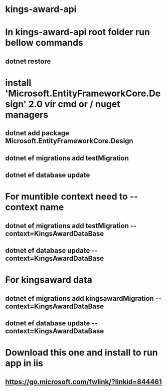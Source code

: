 # kings-award-api
# In kings-award-api root folder run bellow commands 
## dotnet restore
# install 'Microsoft.EntityFrameworkCore.Design' 2.0 vir cmd or / nuget managers
## dotnet add package Microsoft.EntityFrameworkCore.Design
## dotnet ef migrations add testMigration
## dotnet ef database update
# For muntible context need to --context name
## dotnet ef migrations add testMigration --context=KingsAwardDataBase
## dotnet ef database update --context=KingsAwardDataBase
# For kingsaward data
## dotnet ef migrations add kingsawardMigration --context=KingsAwardDataBase
## dotnet ef database update --context=KingsAwardDataBase
# Download this one and install to run app in iis 
## https://go.microsoft.com/fwlink/?linkid=844461